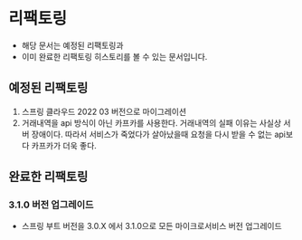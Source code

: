 # 리팩토링
* 해당 문서는 예정된 리팩토링과
* 이미 완료한 리팩토링 히스토리를 볼 수 있는 문서입니다.

## 예정된 리팩토링
1. 스프링 클라우드 2022 03 버전으로 마이그레이션
2. 거래내역을 api 방식이 아닌 카프카를 사용한다. 거래내역의 실패 이유는 사실상 서버 장애이다. 따라서 서비스가 죽었다가 살아났을때 요청을 다시 받을 수 없는 api보다 카프카가 더욱 좋다.

## 완료한 리팩토링
### 3.1.0 버전 업그레이드
* 스프링 부트 버전을 3.0.X 에서 3.1.0으로 모든 마이크로서비스 버전 업그레이드
